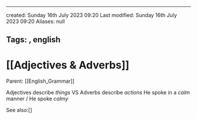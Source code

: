 

---
created: Sunday 16th July 2023 09:20
Last modified: Sunday 16th July 2023 09:20
Aliases: null

Tags:  ,  english
---

# [[Adjectives & Adverbs]]

Parent: [[English_Grammar]]


Adjectives describe *things* VS Adverbs describe *actions*
He spoke in a *calm* manner / He spoke *calmy*

See also:[]
